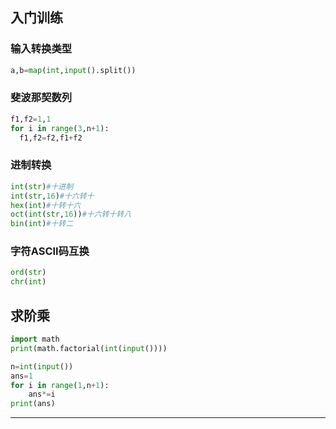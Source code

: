 ## 入门训练

### 输入转换类型

```python
a,b=map(int,input().split())
```

### 斐波那契数列

```python
f1,f2=1,1
for i in range(3,n+1):
  f1,f2=f2,f1+f2
```

### 进制转换

```python
int(str)#十进制
int(str,16)#十六转十
hex(int)#十转十六
oct(int(str,16))#十六转十转八
bin(int)#十转二
```

### 字符ASCII码互换
```python
ord(str)
chr(int)
```

## 求阶乘

```python
import math
print(math.factorial(int(input())))

n=int(input())
ans=1
for i in range(1,n+1):
    ans*=i
print(ans)
```





------

